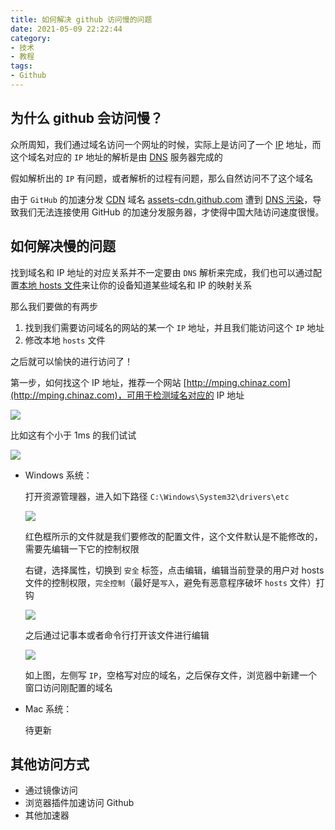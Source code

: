 ```yaml
---
title: 如何解决 github 访问慢的问题
date: 2021-05-09 22:22:44
category:
- 技术
- 教程
tags:
- Github
---
```


## 为什么 github 会访问慢？

众所周知，我们通过域名访问一个网址的时候，实际上是访问了一个 [IP](https://baike.baidu.com/item/IP/224599) 地址，而这个域名对应的 `IP` 地址的解析是由 [DNS](https://baike.baidu.com/item/%E5%9F%9F%E5%90%8D%E7%B3%BB%E7%BB%9F/2251573?fromtitle=dns&fromid=427444) 服务器完成的

假如解析出的 `IP` 有问题，或者解析的过程有问题，那么自然访问不了这个域名

<!-- more -->

由于 `GitHub` 的加速分发 [CDN](https://baike.baidu.com/item/CDN) 域名 [assets-cdn.github.com](assets-cdn.github.com) 遭到 [DNS 污染](https://baike.baidu.com/item/DNS%E6%B1%A1%E6%9F%93)，导致我们无法连接使用 GitHub 的加速分发服务器，才使得中国大陆访问速度很慢。

## 如何解决慢的问题

找到域名和 IP 地址的对应关系并不一定要由 `DNS` 解析来完成，我们也可以通过配置[本地 hosts 文件](https://baike.baidu.com/item/hosts)来让你的设备知道某些域名和 IP 的映射关系

那么我们要做的有两步

1. 找到我们需要访问域名的网站的某一个 `IP` 地址，并且我们能访问这个 `IP` 地址
2. 修改本地 `hosts` 文件

之后就可以愉快的进行访问了！

第一步，如何找这个 IP 地址，推荐一个网站 [http://mping.chinaz.com](http://mping.chinaz.com)，可用于检测域名对应的 IP 地址

![](mping-example.png)

比如这有个小于 1ms 的我们试试

![](less-then-1ms.png)

+ Windows 系统：

  打开资源管理器，进入如下路径 `C:\Windows\System32\drivers\etc`

  ![](hosts-file-location-example.png)

  红色框所示的文件就是我们要修改的配置文件，这个文件默认是不能修改的，需要先编辑一下它的控制权限

  右键，选择属性，切换到 `安全` 标签，点击编辑，编辑当前登录的用户对 hosts 文件的控制权限，`完全控制`（最好是`写入`，避免有恶意程序破坏 `hosts` 文件）打钩

  ![](edit-control.png)

  之后通过记事本或者命令行打开该文件进行编辑

  ![](hosts-file-content.png)

  如上图，左侧写 `IP`，空格写对应的域名，之后保存文件，浏览器中新建一个窗口访问刚配置的域名

+ Mac 系统：

  待更新

## 其他访问方式

+ 通过镜像访问
+ 浏览器插件加速访问 Github
+ 其他加速器
